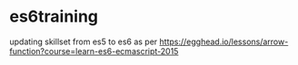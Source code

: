 # es6training
updating skillset from es5 to es6 as per https://egghead.io/lessons/arrow-function?course=learn-es6-ecmascript-2015

